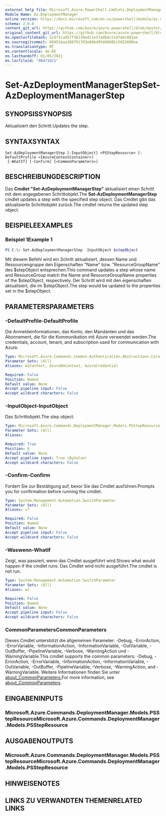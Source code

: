 ```yaml
---
external help file: Microsoft.Azure.PowerShell.Cmdlets.DeploymentManager.dll-Help.xml
Module Name: Az.DeploymentManager
online version: https://docs.microsoft.com/en-us/powershell/module/az.deploymentmanager/set-azdeploymentmanagerstep
schema: 2.0.0
content_git_url: https://github.com/Azure/azure-powershell/blob/master/src/DeploymentManager/DeploymentManager/help/Set-AzDeploymentManagerStep.md
original_content_git_url: https://github.com/Azure/azure-powershell/blob/master/src/DeploymentManager/DeploymentManager/help/Set-AzDeploymentManagerStep.md
ms.openlocfilehash: 2cd73cad57f36130ed11e37ad6dc2147e6c081ae
ms.sourcegitcommit: 68451baa389791703e666d95469602c5652609ee
ms.translationtype: MT
ms.contentlocale: de-DE
ms.lasthandoff: 01/05/2021
ms.locfileid: "98471621"
---
```

# <span data-ttu-id="fcb16-101">Set-AzDeploymentManagerStep</span><span class="sxs-lookup"><span data-stu-id="fcb16-101">Set-AzDeploymentManagerStep</span></span>

## <span data-ttu-id="fcb16-102">SYNOPSIS</span><span class="sxs-lookup"><span data-stu-id="fcb16-102">SYNOPSIS</span></span>
<span data-ttu-id="fcb16-103">Aktualisiert den Schritt.</span><span class="sxs-lookup"><span data-stu-id="fcb16-103">Updates the step.</span></span>

## <span data-ttu-id="fcb16-104">SYNTAX</span><span class="sxs-lookup"><span data-stu-id="fcb16-104">SYNTAX</span></span>

```
Set-AzDeploymentManagerStep [-InputObject] <PSStepResource> [-DefaultProfile <IAzureContextContainer>]
 [-WhatIf] [-Confirm] [<CommonParameters>]
```

## <span data-ttu-id="fcb16-105">BESCHREIBUNG</span><span class="sxs-lookup"><span data-stu-id="fcb16-105">DESCRIPTION</span></span>
<span data-ttu-id="fcb16-106">Das **Cmdlet "Set-AzDeploymentManagerStep"** aktualisiert einen Schritt mit dem angegebenen Schrittobjekt.</span><span class="sxs-lookup"><span data-stu-id="fcb16-106">The **Set-AzDeploymentManagerStep** cmdlet updates a step with the specified step object.</span></span>
<span data-ttu-id="fcb16-107">Das Cmdlet gibt das aktualisierte Schrittobjekt zurück.</span><span class="sxs-lookup"><span data-stu-id="fcb16-107">The cmdlet returns the updated step object.</span></span>

## <span data-ttu-id="fcb16-108">BEISPIELE</span><span class="sxs-lookup"><span data-stu-id="fcb16-108">EXAMPLES</span></span>

### <span data-ttu-id="fcb16-109">Beispiel 1</span><span class="sxs-lookup"><span data-stu-id="fcb16-109">Example 1</span></span>
```powershell
PS C:\> Set-AzDeploymentManagerStep -InputObject $stepObject
```

<span data-ttu-id="fcb16-110">Mit diesem Befehl wird ein Schritt aktualisiert, dessen Name und Ressourcengruppe den Eigenschaften "Name" bzw. "ResourceGroupName" des $stepObject entsprechen.</span><span class="sxs-lookup"><span data-stu-id="fcb16-110">This command updates a step whose name and ResourceGroup match the Name and ResourceGroupName properties of the $stepObject, respectively.</span></span>
<span data-ttu-id="fcb16-111">Der Schritt wird mit den eigenschaften aktualisiert, die im $stepObject.</span><span class="sxs-lookup"><span data-stu-id="fcb16-111">The step would be updated to the properties set in the $stepObject.</span></span>

## <span data-ttu-id="fcb16-112">PARAMETERS</span><span class="sxs-lookup"><span data-stu-id="fcb16-112">PARAMETERS</span></span>

### <span data-ttu-id="fcb16-113">-DefaultProfile</span><span class="sxs-lookup"><span data-stu-id="fcb16-113">-DefaultProfile</span></span>
<span data-ttu-id="fcb16-114">Die Anmeldeinformationen, das Konto, den Mandanten und das Abonnement, die für die Kommunikation mit Azure verwendet werden.</span><span class="sxs-lookup"><span data-stu-id="fcb16-114">The credentials, account, tenant, and subscription used for communication with Azure.</span></span>

```yaml
Type: Microsoft.Azure.Commands.Common.Authentication.Abstractions.Core.IAzureContextContainer
Parameter Sets: (All)
Aliases: AzContext, AzureRmContext, AzureCredential

Required: False
Position: Named
Default value: None
Accept pipeline input: False
Accept wildcard characters: False
```

### <span data-ttu-id="fcb16-115">-InputObject</span><span class="sxs-lookup"><span data-stu-id="fcb16-115">-InputObject</span></span>
<span data-ttu-id="fcb16-116">Das Schrittobjekt.</span><span class="sxs-lookup"><span data-stu-id="fcb16-116">The step object.</span></span>

```yaml
Type: Microsoft.Azure.Commands.DeploymentManager.Models.PSStepResource
Parameter Sets: (All)
Aliases:

Required: True
Position: 0
Default value: None
Accept pipeline input: True (ByValue)
Accept wildcard characters: False
```

### <span data-ttu-id="fcb16-117">-Confirm</span><span class="sxs-lookup"><span data-stu-id="fcb16-117">-Confirm</span></span>
<span data-ttu-id="fcb16-118">Fordert Sie zur Bestätigung auf, bevor Sie das Cmdlet ausführen.</span><span class="sxs-lookup"><span data-stu-id="fcb16-118">Prompts you for confirmation before running the cmdlet.</span></span>

```yaml
Type: System.Management.Automation.SwitchParameter
Parameter Sets: (All)
Aliases: cf

Required: False
Position: Named
Default value: None
Accept pipeline input: False
Accept wildcard characters: False
```

### <span data-ttu-id="fcb16-119">-Waswenn</span><span class="sxs-lookup"><span data-stu-id="fcb16-119">-WhatIf</span></span>
<span data-ttu-id="fcb16-120">Zeigt, was passiert, wenn das Cmdlet ausgeführt wird.</span><span class="sxs-lookup"><span data-stu-id="fcb16-120">Shows what would happen if the cmdlet runs.</span></span>
<span data-ttu-id="fcb16-121">Das Cmdlet wird nicht ausgeführt.</span><span class="sxs-lookup"><span data-stu-id="fcb16-121">The cmdlet is not run.</span></span>

```yaml
Type: System.Management.Automation.SwitchParameter
Parameter Sets: (All)
Aliases: wi

Required: False
Position: Named
Default value: None
Accept pipeline input: False
Accept wildcard characters: False
```

### <span data-ttu-id="fcb16-122">CommonParameters</span><span class="sxs-lookup"><span data-stu-id="fcb16-122">CommonParameters</span></span>
<span data-ttu-id="fcb16-123">Dieses Cmdlet unterstützt die allgemeinen Parameter: -Debug, -ErrorAction, -ErrorVariable, -InformationAction, -InformationVariable, -OutVariable, -OutBuffer, -PipelineVariable, -Verbose, -WarningAction und -WarningVariable.</span><span class="sxs-lookup"><span data-stu-id="fcb16-123">This cmdlet supports the common parameters: -Debug, -ErrorAction, -ErrorVariable, -InformationAction, -InformationVariable, -OutVariable, -OutBuffer, -PipelineVariable, -Verbose, -WarningAction, and -WarningVariable.</span></span> <span data-ttu-id="fcb16-124">Weitere Informationen finden Sie unter [about_CommonParameters.](http://go.microsoft.com/fwlink/?LinkID=113216)</span><span class="sxs-lookup"><span data-stu-id="fcb16-124">For more information, see [about_CommonParameters](http://go.microsoft.com/fwlink/?LinkID=113216).</span></span>

## <span data-ttu-id="fcb16-125">EINGABEN</span><span class="sxs-lookup"><span data-stu-id="fcb16-125">INPUTS</span></span>

### <span data-ttu-id="fcb16-126">Microsoft.Azure.Commands.DeploymentManager.Models.PSStepResource</span><span class="sxs-lookup"><span data-stu-id="fcb16-126">Microsoft.Azure.Commands.DeploymentManager.Models.PSStepResource</span></span>

## <span data-ttu-id="fcb16-127">AUSGABEN</span><span class="sxs-lookup"><span data-stu-id="fcb16-127">OUTPUTS</span></span>

### <span data-ttu-id="fcb16-128">Microsoft.Azure.Commands.DeploymentManager.Models.PSStepResource</span><span class="sxs-lookup"><span data-stu-id="fcb16-128">Microsoft.Azure.Commands.DeploymentManager.Models.PSStepResource</span></span>

## <span data-ttu-id="fcb16-129">HINWEISE</span><span class="sxs-lookup"><span data-stu-id="fcb16-129">NOTES</span></span>

## <span data-ttu-id="fcb16-130">LINKS ZU VERWANDTEN THEMEN</span><span class="sxs-lookup"><span data-stu-id="fcb16-130">RELATED LINKS</span></span>
